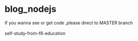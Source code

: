 # blog_nodejs


If you wanna see or get code ,please direct to MASTER branch \
 \
self-study-from-f8-education

